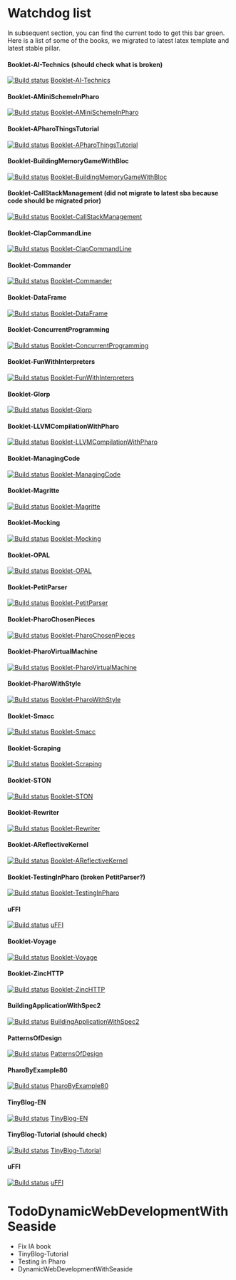 # Watchdog list

In subsequent section, you can find the current todo to get this bar green. 
Here is a list of some of the books, we migrated to latest latex template and latest stable pillar. 

#### Booklet-AI-Technics (should check what is broken)
[![Build status](https://travis-ci.com/SquareBracketAssociates/Booklet-AI-Technics.svg?branch=master)](https://travis-ci.com/github/SquareBracketAssociates/Booklet-AI-Technics) [Booklet-AI-Technics](https://github.com/SquareBracketAssociates/Booklet-AI-Technics)

#### Booklet-AMiniSchemeInPharo
[![Build status](https://travis-ci.com/SquareBracketAssociates/Booklet-AMiniSchemeInPharo.svg?branch=master)](https://travis-ci.com/github/SquareBracketAssociates/Booklet-AMiniSchemeInPharo) [Booklet-AMiniSchemeInPharo](https://github.com/SquareBracketAssociates/Booklet-AMiniSchemeInPharo)

#### Booklet-APharoThingsTutorial
[![Build status](https://travis-ci.com/SquareBracketAssociates/Booklet-APharoThingsTutorial.svg?branch=master)](https://travis-ci.com/github/SquareBracketAssociates/Booklet-APharoThingsTutorial) [Booklet-APharoThingsTutorial](https://github.com/SquareBracketAssociates/Booklet-APharoThingsTutorial)

#### Booklet-BuildingMemoryGameWithBloc
[![Build status](https://travis-ci.com/SquareBracketAssociates/Booklet-BuildingMemoryGameWithBloc.svg?branch=master)](https://travis-ci.com/github/SquareBracketAssociates/Booklet-BuildingMemoryGameWithBloc) [Booklet-BuildingMemoryGameWithBloc](https://github.com/SquareBracketAssociates/Booklet-BuildingMemoryGameWithBloc)

#### Booklet-CallStackManagement (did not migrate to latest sba because code should be migrated prior)
[![Build status](https://travis-ci.com/SquareBracketAssociates/Booklet-CallStackManagement.svg?branch=master)](https://travis-ci.com/github/SquareBracketAssociates/Booklet-CallStackManagement) [Booklet-CallStackManagement](https://github.com/SquareBracketAssociates/Booklet-CallStackManagement)

#### Booklet-ClapCommandLine
[![Build status](https://travis-ci.com/SquareBracketAssociates/Booklet-ClapCommandLine.svg?branch=master)](https://travis-ci.com/github/SquareBracketAssociates/Booklet-ClapCommandLine) [Booklet-ClapCommandLine](https://github.com/SquareBracketAssociates/Booklet-ClapCommandLine)

#### Booklet-Commander
[![Build status](https://travis-ci.com/SquareBracketAssociates/Booklet-Commander.svg?branch=master)](https://travis-ci.com/github/SquareBracketAssociates/Booklet-Commander) [Booklet-Commander](https://github.com/SquareBracketAssociates/Booklet-Commander)

#### Booklet-DataFrame
[![Build status](https://travis-ci.com/SquareBracketAssociates/Booklet-DataFrame.svg?branch=master)](https://travis-ci.com/github/SquareBracketAssociates/Booklet-DataFrame) [Booklet-DataFrame](https://github.com/SquareBracketAssociates/Booklet-DataFrame)

#### Booklet-ConcurrentProgramming
[![Build status](https://travis-ci.com/SquareBracketAssociates/Booklet-ConcurrentProgramming.svg?branch=master)](https://travis-ci.com/github/SquareBracketAssociates/Booklet-ConcurrentProgramming) [Booklet-ConcurrentProgramming](https://github.com/SquareBracketAssociates/Booklet-ConcurrentProgramming)

#### Booklet-FunWithInterpreters
[![Build status](https://travis-ci.com/SquareBracketAssociates/Booklet-FunWithInterpreters.svg?branch=master)](https://travis-ci.com/github/SquareBracketAssociates/Booklet-FunWithInterpreters) [Booklet-FunWithInterpreters](https://github.com/SquareBracketAssociates/Booklet-FunWithInterpreters)

#### Booklet-Glorp
[![Build status](https://travis-ci.com/SquareBracketAssociates/Booklet-Glorp.svg?branch=master)](https://travis-ci.com/github/SquareBracketAssociates/Booklet-Glorp) [Booklet-Glorp](https://github.com/SquareBracketAssociates/Booklet-Glorp)

#### Booklet-LLVMCompilationWithPharo
[![Build status](https://travis-ci.com/SquareBracketAssociates/Booklet-LLVMCompilationWithPharo.svg?branch=master)](https://travis-ci.com/github/SquareBracketAssociates/Booklet-LLVMCompilationWithPharo) [Booklet-LLVMCompilationWithPharo](https://github.com/SquareBracketAssociates/Booklet-LLVMCompilationWithPharo)

#### Booklet-ManagingCode
[![Build status](https://travis-ci.com/SquareBracketAssociates/Booklet-ManagingCode.svg?branch=master)](https://travis-ci.com/github/SquareBracketAssociates/Booklet-ManagingCode) [Booklet-ManagingCode](https://github.com/SquareBracketAssociates/Booklet-ManagingCode)

#### Booklet-Magritte
[![Build status](https://travis-ci.com/SquareBracketAssociates/Booklet-Magritte.svg?branch=master)](https://travis-ci.com/github/SquareBracketAssociates/Booklet-Magritte) [Booklet-Magritte](https://github.com/SquareBracketAssociates/Booklet-Magritte)

#### Booklet-Mocking
[![Build status](https://travis-ci.com/SquareBracketAssociates/Booklet-Mocking.svg?branch=master)](https://travis-ci.com/github/SquareBracketAssociates/Booklet-Mocking) [Booklet-Mocking](https://github.com/SquareBracketAssociates/Booklet-Mocking)

#### Booklet-OPAL
[![Build status](https://travis-ci.com/SquareBracketAssociates/Booklet-OPAL.svg?branch=master)](https://travis-ci.com/github/SquareBracketAssociates/Booklet-OPAL) [Booklet-OPAL](https://github.com/SquareBracketAssociates/Booklet-OPAL)

#### Booklet-PetitParser
[![Build status](https://travis-ci.com/SquareBracketAssociates/Booklet-PetitParser.svg?branch=master)](https://travis-ci.com/github/SquareBracketAssociates/Booklet-PetitParser) [Booklet-PetitParser](https://github.com/SquareBracketAssociates/Booklet-PetitParser)

#### Booklet-PharoChosenPieces
[![Build status](https://travis-ci.com/SquareBracketAssociates/Booklet-PharoChosenPieces.svg?branch=master)](https://travis-ci.com/github/SquareBracketAssociates/Booklet-PharoChosenPieces) [Booklet-PharoChosenPieces](https://github.com/SquareBracketAssociates/Booklet-PharoChosenPieces)

#### Booklet-PharoVirtualMachine
[![Build status](https://travis-ci.com/SquareBracketAssociates/Booklet-PharoVirtualMachine.svg?branch=master)](https://travis-ci.com/github/SquareBracketAssociates/Booklet-PharoVirtualMachine) [Booklet-PharoVirtualMachine](https://github.com/SquareBracketAssociates/Booklet-PharoVirtualMachine)

#### Booklet-PharoWithStyle
[![Build status](https://travis-ci.com/SquareBracketAssociates/Booklet-PharoWithStyle.svg?branch=master)](https://travis-ci.com/github/SquareBracketAssociates/Booklet-PharoWithStyle) [Booklet-PharoWithStyle](https://github.com/SquareBracketAssociates/Booklet-PharoWithStyle)

#### Booklet-Smacc
[![Build status](https://travis-ci.com/SquareBracketAssociates/Booklet-Smacc.svg?branch=master)](https://travis-ci.com/github/SquareBracketAssociates/Booklet-Smacc) [Booklet-Smacc](https://github.com/SquareBracketAssociates/Booklet-Smacc)

#### Booklet-Scraping
[![Build status](https://travis-ci.com/SquareBracketAssociates/Booklet-Scraping.svg?branch=master)](https://travis-ci.com/github/SquareBracketAssociates/Booklet-Scraping) [Booklet-Scraping](https://github.com/SquareBracketAssociates/Booklet-Scraping)

#### Booklet-STON
[![Build status](https://travis-ci.com/SquareBracketAssociates/Booklet-STON.svg?branch=master)](https://travis-ci.com/github/SquareBracketAssociates/Booklet-STON) [Booklet-STON](https://github.com/SquareBracketAssociates/Booklet-STON)

#### Booklet-Rewriter
[![Build status](https://travis-ci.com/SquareBracketAssociates/Booklet-Rewriter.svg?branch=master)](https://travis-ci.com/github/SquareBracketAssociates/Booklet-Rewriter) [Booklet-Rewriter](https://github.com/SquareBracketAssociates/Booklet-Rewriter)

#### Booklet-AReflectiveKernel
[![Build status](https://travis-ci.com/SquareBracketAssociates/Booklet-AReflectiveKernel.svg?branch=master)](https://travis-ci.com/github/SquareBracketAssociates/Booklet-AReflectiveKernel) [Booklet-AReflectiveKernel](https://github.com/SquareBracketAssociates/Booklet-AReflectiveKernel)

#### Booklet-TestingInPharo (broken PetitParser?)
[![Build status](https://travis-ci.com/SquareBracketAssociates/Booklet-TestingInPharo.svg?branch=master)](https://travis-ci.com/github/SquareBracketAssociates/Booklet-TestingInPharo) [Booklet-TestingInPharo](https://github.com/SquareBracketAssociates/Booklet-TestingInPharo)

#### uFFI
[![Build status](https://travis-ci.com/SquareBracketAssociates/booklet-uffi.svg?branch=master)](https://travis-ci.com/github/SquareBracketAssociates/booklet-uFFI) [uFFI](https://github.com/SquareBracketAssociates/booklet-uFFI)


#### Booklet-Voyage
[![Build status](https://travis-ci.com/SquareBracketAssociates/Booklet-Voyage.svg?branch=master)](https://travis-ci.com/github/SquareBracketAssociates/Booklet-Voyage) [Booklet-Voyage](https://github.com/SquareBracketAssociates/Booklet-Voyage)

#### Booklet-ZincHTTP
[![Build status](https://travis-ci.com/SquareBracketAssociates/Booklet-ZincHTTP.svg?branch=master)](https://travis-ci.com/github/SquareBracketAssociates/Booklet-ZincHTTP) [Booklet-ZincHTTP](https://github.com/SquareBracketAssociates/Booklet-ZincHTTP)

#### BuildingApplicationWithSpec2
[![Build status](https://travis-ci.com/SquareBracketAssociates/BuildingApplicationWithSpec2.svg?branch=master)](https://travis-ci.com/github/SquareBracketAssociates/BuildingApplicationWithSpec2) [BuildingApplicationWithSpec2](https://github.com/SquareBracketAssociates/BuildingApplicationWithSpec2)

#### PatternsOfDesign
[![Build status](https://travis-ci.com/SquareBracketAssociates/PatternsOfDesign.svg?branch=master)](https://travis-ci.com/github/SquareBracketAssociates/PatternsOfDesign) [PatternsOfDesign](https://github.com/SquareBracketAssociates/PatternsOfDesign)

#### PharoByExample80
[![Build status](https://travis-ci.com/SquareBracketAssociates/PharoByExample80.svg?branch=master)](https://travis-ci.com/github/SquareBracketAssociates/PharoByExample80) [PharoByExample80](https://github.com/SquareBracketAssociates/PharoByExample80)

#### TinyBlog-EN
[![Build status](https://travis-ci.com/SquareBracketAssociates/TinyBlog-EN.svg?branch=master)](https://travis-ci.com/github/SquareBracketAssociates/TinyBlog-EN) [TinyBlog-EN](https://github.com/SquareBracketAssociates/TinyBlog-EN)

#### TinyBlog-Tutorial (should check)
[![Build status](https://travis-ci.com/SquareBracketAssociates/TinyBlog-Tutorial.svg?branch=master)](https://travis-ci.com/github/SquareBracketAssociates/TinyBlog-Tutorial) [TinyBlog-Tutorial](https://github.com/SquareBracketAssociates/TinyBlog-Tutorial)

#### uFFI
[![Build status](https://travis-ci.com/SquareBracketAssociates/DynamicWebDevelopmentWithSeaside.svg?branch=master)](https://travis-ci.com/github/SquareBracketAssociates/DynamicWebDevelopmentWithSeaside) [uFFI](https://github.com/SquareBracketAssociates/DynamicWebDevelopmentWithSeaside)


# TodoDynamicWebDevelopmentWithSeaside
- Fix IA book
- TinyBlog-Tutorial
- Testing in Pharo
- DynamicWebDevelopmentWithSeaside


